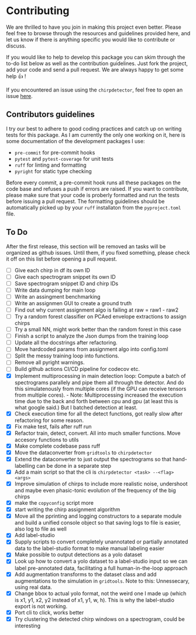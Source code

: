 # Contributing

We are thrilled to have you join in making this project even better. Please feel free to browse through the resources and guidelines provided here, and let us know if there is anything specific you would like to contribute or discuss.

If you would like to help to develop this package you can skim through the to-do list below as well as the contribution guidelines. Just fork the project, add your code and send a pull request. We are always happy to get some help :thumbsup: !

If you encountered an issue using the `chirpdetector`, feel free to open an issue [here](https://github.com/weygoldt/chirpdetector/issues).

## Contributors guidelines

I try our best to adhere to good coding practices and catch up on writing tests
for this package. As I am currently the only one working on it, here is some
documentation of the development packages I use:

- `pre-commit` for pre-commit hooks
- `pytest` and `pytest-coverage` for unit tests
- `ruff` for linting and formatting
- `pyright` for static type checking

Before every commit, a pre-commit hook runs all these packages on the code base
and refuses a push if errors are raised. If you want to contribute, please
make sure that your code is proberly formatted and run the tests before issuing
a pull request. The formatting guidelines should be automatically picked up by your
`ruff` installaton from the `pyproject.toml` file.

## To Do

After the first release, this section will be removed an tasks will be organized
as github issues. Until them, if you fixed something, please check it off on this
list before opening a pull request.

- [ ] Give each chirp in df its own ID
- [ ] Give each spectrogram snippet its own ID
- [ ] Save spectrogram snippet ID and chirp IDs
- [ ] Write data dumping for main loop
- [ ] Write an assingment benchmarking
- [ ] Write an assignmen GUI to create a ground truth
- [ ] Find out why current assignment algo is failing at raw = raw1 - raw2
- [ ] Try a random forest classifier on PCAed envelope extractions to assign chirps
- [ ] Try a small NN, might work better than the random forest in this case
- [ ] Finish a script to analyze the Json dumps from the training loop
- [ ] Update all the docstrings after refactoring.
- [ ] Move hardcoded params from assignment algo into config.toml
- [ ] Split the messy training loop into functions.
- [ ] Remove all pyright warnings.
- [ ] Build github actions CI/CD pipeline for codecov etc.
- [x] Implement multiprocessing in main detection loop: Compute a batch of
      spectrograms parallely and pipe them all through the detector. And do this
      simulatenously from multiple cores (if the GPU can receive tensors from multiple
      cores). - Note: Multiprocessing increased the execution time due to the back and forth
      between cpu and gpu (at least this is what google said.) But I batched
      detection at least.
- [x] Check execution time for all the detect functions, got really slow after refactoring for some reason.
- [x] Fix make test, fails after ruff run
- [x] Refactor train, detect, convert. All into much smaller functions. Move accesory functions to utils
- [x] Make complete codebase pass ruff
- [x] Move the dataconverter from `gridtools` to `chirpdetector`
- [x] Extend the dataconverter to just output the spectrograms so that hand-labelling can be done in a separate step
- [x] Add a main script so that the cli is `chirpdetector <task> --<flag> <args>`
- [x] Improve simulation of chirps to include more realistic noise, undershoot and maybe even phasic-tonic evolution of the frequency of the big chirps
- [x] make the `copyconfig` script more
- [x] start writing the chirp assignment algorithm
- [x] Move all the pprinting and logging constructors to a separate module and build a unified console object so that saving logs to file is easier, also log to file as well
- [x] Add label-studio
- [x] Supply scripts to convert completely unannotated or partially annotated data to the label-studio format to make manual labeling easier
- [x] Make possible to output detections as a yolo dataset
- [x] Look up how to convert a yolo dataset to a label-studio input so we can label pre-annotated data, facilitating a full human-in-the-loop approach
- [x] Add augmentation transforms to the dataset class and add augmentations to the simulation in `gridtools`. Note to this: Unnessecary, using real data.
- [x] Change bbox to actual yolo format, not the weird one I made up (which is x1, y1, x2, y2 instead of x1, y1, w, h). This is why the label-studio export is not working.
- [x] Port cli to click, works better
- [x] Try clustering the detected chirp windows on a spectrogram, could be interesting
